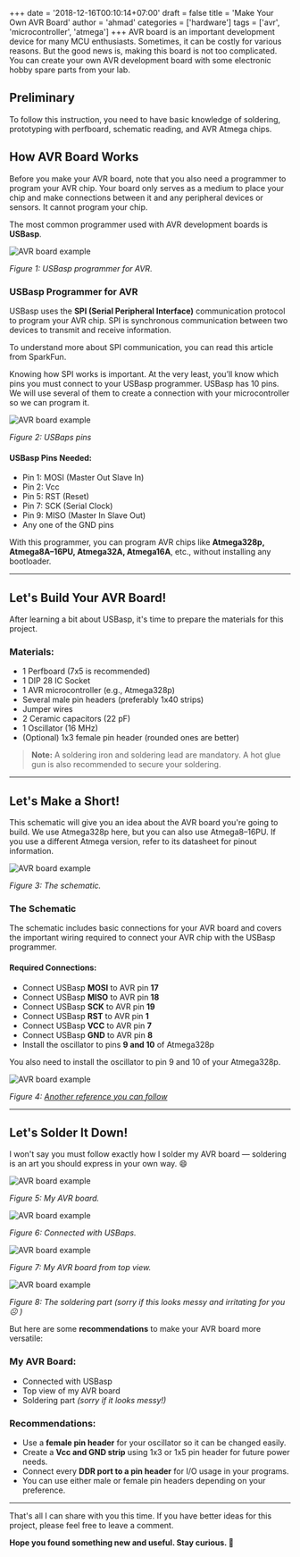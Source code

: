 +++
date = '2018-12-16T00:10:14+07:00'
draft = false
title = 'Make Your Own AVR Board'
author = 'ahmad'
categories = ['hardware']
tags = ['avr', 'microcontroller', 'atmega']
+++
AVR board is an important development device for many MCU enthusiasts. Sometimes, it can be costly for various reasons. But the good news is, making this board is not too complicated. You can create your own AVR development board with some electronic hobby spare parts from your lab.

## Preliminary

To follow this instruction, you need to have basic knowledge of soldering, prototyping with perfboard, schematic reading, and AVR Atmega chips.

## How AVR Board Works

Before you make your AVR board, note that you also need a programmer to program your AVR chip. Your board only serves as a medium to place your chip and make connections between it and any peripheral devices or sensors. It cannot program your chip.

The most common programmer used with AVR development boards is **USBasp**.

![AVR board example](/images/make-your-own-avr-board/avr-board-1.jpg)

*Figure 1: USBasp programmer for AVR.*

### USBasp Programmer for AVR

USBasp uses the **SPI (Serial Peripheral Interface)** communication protocol to program your AVR chip. SPI is synchronous communication between two devices to transmit and receive information.

To understand more about SPI communication, you can read this article from SparkFun.

Knowing how SPI works is important. At the very least, you’ll know which pins you must connect to your USBasp programmer. USBasp has 10 pins. We will use several of them to create a connection with your microcontroller so we can program it.

![AVR board example](/images/make-your-own-avr-board/avr-board-2.png)

*Figure 2: USBaps pins*

#### USBasp Pins Needed:

- Pin 1: MOSI (Master Out Slave In)
- Pin 2: Vcc
- Pin 5: RST (Reset)
- Pin 7: SCK (Serial Clock)
- Pin 9: MISO (Master In Slave Out)
- Any one of the GND pins

With this programmer, you can program AVR chips like **Atmega328p, Atmega8A–16PU, Atmega32A, Atmega16A**, etc., without installing any bootloader.

---

## Let's Build Your AVR Board!

After learning a bit about USBasp, it's time to prepare the materials for this project.

### Materials:

- 1 Perfboard (7x5 is recommended)
- 1 DIP 28 IC Socket
- 1 AVR microcontroller (e.g., Atmega328p)
- Several male pin headers (preferably 1x40 strips)
- Jumper wires
- 2 Ceramic capacitors (22 pF)
- 1 Oscillator (16 MHz)
- (Optional) 1x3 female pin header (rounded ones are better)

> **Note:** A soldering iron and soldering lead are mandatory. A hot glue gun is also recommended to secure your soldering.

---

## Let's Make a Short!

This schematic will give you an idea about the AVR board you're going to build. We use Atmega328p here, but you can also use Atmega8–16PU. If you use a different Atmega version, refer to its datasheet for pinout information.

![AVR board example](/images/make-your-own-avr-board/avr-board-3.png)

*Figure 3: The schematic.*

### The Schematic

The schematic includes basic connections for your AVR board and covers the important wiring required to connect your AVR chip with the USBasp programmer.

#### Required Connections:

- Connect USBasp **MOSI** to AVR pin **17**
- Connect USBasp **MISO** to AVR pin **18**
- Connect USBasp **SCK** to AVR pin **19**
- Connect USBasp **RST** to AVR pin **1**
- Connect USBasp **VCC** to AVR pin **7**
- Connect USBasp **GND** to AVR pin **8**
- Install the oscillator to pins **9 and 10** of Atmega328p

You also need to install the oscillator to pin 9 and 10 of your Atmega328p.

![AVR board example](/images/make-your-own-avr-board/avr-board-4.png)

*Figure 4: [Another reference you can follow](http://www.learningaboutelectronics.com/Articles/Program-AVR-chip-using-a-USBASP-with-10-pin-cable.php)*

---

## Let's Solder It Down!

I won't say you must follow exactly how I solder my AVR board — soldering is an art you should express in your own way. 😄

![AVR board example](/images/make-your-own-avr-board/avr-board-5.jpg)

*Figure 5: My AVR board.*

![AVR board example](/images/make-your-own-avr-board/avr-board-6.jpg)

*Figure 6: Connected with USBaps.*

![AVR board example](/images/make-your-own-avr-board/avr-board-7.jpg)

*Figure 7: My AVR board from top view.*

![AVR board example](/images/make-your-own-avr-board/avr-board-8.jpg)

*Figure 8: The soldering part (sorry if this looks messy and irritating for you ☹️ )*

But here are some **recommendations** to make your AVR board more versatile:

### My AVR Board:

- Connected with USBasp
- Top view of my AVR board
- Soldering part _(sorry if it looks messy!)_

### Recommendations:

- Use a **female pin header** for your oscillator so it can be changed easily.
- Create a **Vcc and GND strip** using 1x3 or 1x5 pin header for future power needs.
- Connect every **DDR port to a pin header** for I/O usage in your programs.
- You can use either male or female pin headers depending on your preference.

---

That's all I can share with you this time. If you have better ideas for this project, please feel free to leave a comment.

**Hope you found something new and useful. Stay curious. 🙂**
